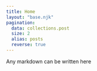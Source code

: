 ```yaml
---
title: Home
layout: "base.njk"
pagination:
  data: collections.post
  size: 2
  alias: posts
  reverse: true
---
```


Any markdown can be written here
